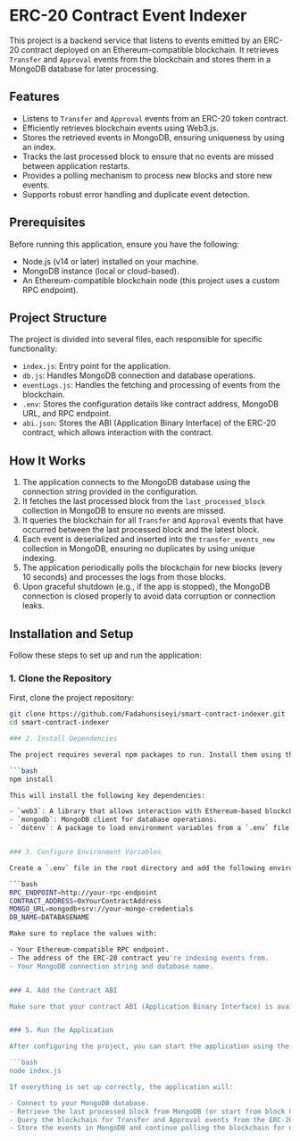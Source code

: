 # ERC-20 Contract Event Indexer

This project is a backend service that listens to events emitted by an ERC-20 contract deployed on an Ethereum-compatible blockchain. It retrieves `Transfer` and `Approval` events from the blockchain and stores them in a MongoDB database for later processing.

## Features

- Listens to `Transfer` and `Approval` events from an ERC-20 token contract.
- Efficiently retrieves blockchain events using Web3.js.
- Stores the retrieved events in MongoDB, ensuring uniqueness by using an index.
- Tracks the last processed block to ensure that no events are missed between application restarts.
- Provides a polling mechanism to process new blocks and store new events.
- Supports robust error handling and duplicate event detection.

## Prerequisites

Before running this application, ensure you have the following:

- Node.js (v14 or later) installed on your machine.
- MongoDB instance (local or cloud-based).
- An Ethereum-compatible blockchain node (this project uses a custom RPC endpoint).

## Project Structure

The project is divided into several files, each responsible for specific functionality:

- `index.js`: Entry point for the application.
- `db.js`: Handles MongoDB connection and database operations.
- `eventLogs.js`: Handles the fetching and processing of events from the blockchain.
- `.env`: Stores the configuration details like contract address, MongoDB URL, and RPC endpoint.
- `abi.json`: Stores the ABI (Application Binary Interface) of the ERC-20 contract, which allows interaction with the contract.

## How It Works

1. The application connects to the MongoDB database using the connection string provided in the configuration.
2. It fetches the last processed block from the `last_processed_block` collection in MongoDB to ensure no events are missed.
3. It queries the blockchain for all `Transfer` and `Approval` events that have occurred between the last processed block and the latest block.
4. Each event is deserialized and inserted into the `transfer_events_new` collection in MongoDB, ensuring no duplicates by using unique indexing.
5. The application periodically polls the blockchain for new blocks (every 10 seconds) and processes the logs from those blocks.
6. Upon graceful shutdown (e.g., if the app is stopped), the MongoDB connection is closed properly to avoid data corruption or connection leaks.

## Installation and Setup

Follow these steps to set up and run the application:

### 1. Clone the Repository

First, clone the project repository:

```bash
git clone https://github.com/Fadahunsiseyi/smart-contract-indexer.git
cd smart-contract-indexer

### 2. Install Dependencies

The project requires several npm packages to run. Install them using the following command:

```bash
npm install

This will install the following key dependencies:

- `web3`: A library that allows interaction with Ethereum-based blockchains.
- `mongodb`: MongoDB client for database operations.
- `dotenv`: A package to load environment variables from a `.env` file.


### 3. Configure Environment Variables

Create a `.env` file in the root directory and add the following environment variables:

```bash
RPC_ENDPOINT=http://your-rpc-endpoint
CONTRACT_ADDRESS=0xYourContractAddress
MONGO_URL=mongodb+srv://your-mongo-credentials
DB_NAME=DATABASENAME

Make sure to replace the values with:

- Your Ethereum-compatible RPC endpoint.
- The address of the ERC-20 contract you're indexing events from.
- Your MongoDB connection string and database name.


### 4. Add the Contract ABI

Make sure that your contract ABI (Application Binary Interface) is available in the `abi.json` file in the project root. The ABI is required to interact with the smart contract and listen for events.


### 5. Run the Application

After configuring the project, you can start the application using the following command:

```bash
node index.js

If everything is set up correctly, the application will:

- Connect to your MongoDB database.
- Retrieve the last processed block from MongoDB (or start from block 0 if no block is stored).
- Query the blockchain for Transfer and Approval events from the ERC-20 contract.
- Store the events in MongoDB and continue polling the blockchain for new events every 10 seconds.